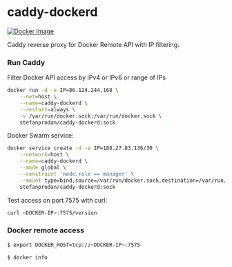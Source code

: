 # caddy-dockerd

[![Docker Image](https://images.microbadger.com/badges/image/stefanprodan/caddy-dockerd.svg)](https://hub.docker.com/r/stefanprodan/caddy-dockerd)

Caddy reverse proxy for Docker Remote API with IP filtering. 

### Run Caddy

Filter Docker API access by IPv4 or IPv6 or range of IPs

```bash
docker run -d -e IP=86.124.244.168 \
    --net=host \
    --name=caddy-dockerd \
    --restart=always \
    -v /var/run/docker.sock:/var/run/docker.sock \
    stefanprodan/caddy-dockerd:sock
```

Docker Swarm service:

```bash
docker service create -d -e IP=188.27.83.136/30 \
    --network=host \
    --name=caddy-dockerd \
    --mode global \
    --constraint 'node.role == manager' \
    --mount type=bind,source=/var/run/docker.sock,destination=/var/run/docker.sock \
    stefanprodan/caddy-dockerd:sock
```

Test access on port 7575 with curl:

```bash
curl <DOCKER-IP>:7575/version
```

### Docker remote access

```bash
$ export DOCKER_HOST=tcp://<DOCKER-IP>:7575

$ docker info
```
